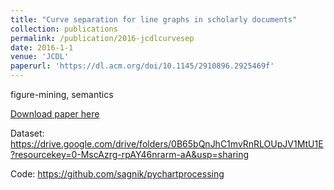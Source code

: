 ```yaml
---
title: "Curve separation for line graphs in scholarly documents"
collection: publications
permalink: /publication/2016-jcdlcurvesep
date: 2016-1-1
venue: 'JCDL'
paperurl: 'https://dl.acm.org/doi/10.1145/2910896.2925469f'
---
```

figure-mining, semantics

[Download paper here](https://dl.acm.org/doi/pdf/10.1145/2910896.2925469)

Dataset: <https://drive.google.com/drive/folders/0B65bQnJhC1mvRnRLOUpJV1MtU1E?resourcekey=0-MscAzrg-rpAY46nrarm-aA&usp=sharing>

Code: <https://github.com/sagnik/pychartprocessing>

